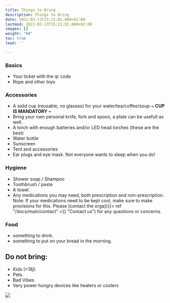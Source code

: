```yaml
---
title: Things to Bring
description: Things to Bring
date: 2021-03-13T15:21:01.000+02:00
lastmod: 2021-03-13T15:21:01.000+02:00
images: []
weight: "60"
toc: true
lead: ''

---
```

### Basics

* Your ticket with the qr code
* Rope and other toys

### Accessories

* A solid cup (reusable, no glasses) for your water/tea/coffee/soup **\~ CUP IS MANDATORY \~**
* Bring your own personal knife, fork and spoon, a plate can be usefull as well.
* A torch with enough batteries and/or LED head torches (these are the best)
* Water bottle
* Sunscreen
* Tent and accessories
* Ear plugs and eye mask. Not everyone wants to sleep when you do!

### Hygiene

* Shower soap / Shampoo
* Toothbrush / paste
* A towel.
* Any medications you may need, both prescription and non-prescription. Note: If your medications need to be kept cool, make sure to make provisions for this. Please \[contact the orga\]({{< ref "/docs/main/contact" >}} "Contact us") for any questions or concerns.

### Food

* something to drink.
* something to put on your bread in the morning.

## Do not bring:

* Kids (<18j).
* Pets.
* Bad Vibes.
* Very power hungry devices like heaters or coolers

![](/images/mug.jpeg)